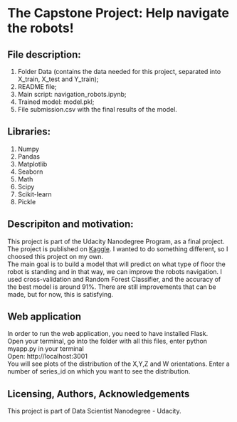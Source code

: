 # The Capstone Project: Help navigate the robots!

## File description:<br />
1. Folder Data (contains the data needed for this project, separated into X_train, X_test and Y_train);<br />
2. README file;<br />
3. Main script: navigation_robots.ipynb;<br />
4. Trained model: model.pkl;<br />
5. File submission.csv with the final results of the model.<br />

## Libraries:
1. Numpy<br />
2. Pandas<br />
3. Matplotlib<br />
4. Seaborn<br />
5. Math<br />
6. Scipy<br />
7. Scikit-learn<br />
8. Pickle<br />

## Descripiton and motivation:
This project is part of the Udacity Nanodegree Program, as a final project. The project is published on [Kaggle](https://www.kaggle.com/c/career-con-2019). I wanted to do something different, so I choosed this project on my own.<br />
The main goal is to build a model that will predict on what type of floor the robot is standing and in that way, we can improve the robots navigation. I used cross-validation and Random Forest Classifier, and the accuracy of the best model is around 91%. There are still improvements that can be made, but for now, this is satisfying.<br/>

## Web application
In order to run the web application, you need to have installed Flask. <br/>
Open your terminal, go into the folder with all this files, enter python myapp.py in your terminal <br/>
Open: http://localhost:3001<br/>
You will see plots of the distribution of the X,Y,Z and W orientations. Enter a number of series_id on which you want to see the distribution.<br/>


## Licensing, Authors, Acknowledgements
This project is part of Data Scientist Nanodegree - Udacity.<br/>


